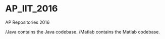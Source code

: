 # AP_IIT_2016
AP Repositories 2016

/Java contains the Java codebase. 
/Matlab contains the Matlab codebase. 